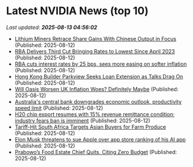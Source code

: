 # Latest NVIDIA News (top 10)
_Last updated: **2025-08-13 04:56:02**_

- [Lithium Miners Retrace Share Gains With Chinese Output in Focus](https://biztoc.com/x/84983aa1a436dcc1) (Published: 2025-08-12)
- [RBA Delivers Third Cut Bringing Rates to Lowest Since April 2023](https://biztoc.com/x/6e6b48a2802d426c) (Published: 2025-08-12)
- [RBA cuts interest rates by 25 bps, sees more easing on softer inflation](https://biztoc.com/x/b6d6e645a9eaaec8) (Published: 2025-08-12)
- [Hong Kong Builder Parkview Seeks Loan Extension as Talks Drag On](https://biztoc.com/x/490f766ebc1bc461) (Published: 2025-08-12)
- [Will Oasis Worsen UK Inflation Woes? Definitely Maybe](https://biztoc.com/x/c1b25c2758c46f97) (Published: 2025-08-12)
- [Australia's central bank downgrades economic outlook, productivity speed limit](https://biztoc.com/x/05a96a7ad740fdf5) (Published: 2025-08-12)
- [H20 chip export resumes with 15% revenue remittance condition; industry fears ban is imminent](https://www.digitimes.com/news/a20250812PD219/us-china-trade-war-nvidia-chips-exports-ban.html) (Published: 2025-08-12)
- [Tariff-Hit South Africa Targets Asian Buyers for Farm Produce](https://biztoc.com/x/ed218482b2859ec9) (Published: 2025-08-12)
- [Elon Musk threatens to sue Apple over app store ranking of his AI app](https://biztoc.com/x/093a9324f931b732) (Published: 2025-08-12)
- [Prabowo’s Food Estate Chief Quits, Citing Zero Budget](https://biztoc.com/x/6ae30c2ad9b99e03) (Published: 2025-08-12)
